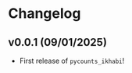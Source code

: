 # Changelog

<!--next-version-placeholder-->

## v0.0.1 (09/01/2025)

- First release of `pycounts_ikhabi`!